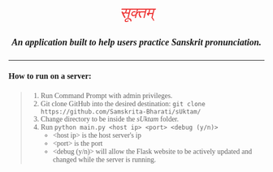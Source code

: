 <!DOCTYPE html>

<html lang="en">
    <style>
        .title {
            color: #ee3434; 
            font-size: 30px; 
            text-align:center;
            font-style: italic;
        }
        .text1 {
            text-align: left;
            font-size: 14px;
            font-style: normal;
            font-family: "Consolas",serif;
        }  
        .header {
            text-align:center;
            font-size: 18px;
            font-style: italic;
            font-family: "Calibri Light",serif;
        }
        .header2 {
            text-align: left;
            font-size: 16px;
            font-family: "Calibri Light", serif;
        }
    </style>

<p class="title">सूक्तम्</p>
<h4 class="header">An application built to help users practice Sanskrit pronunciation.</h4>
<hr>
<h4 class="header2"> How to run on a server:</h4>

<blockquote class="text1">
<ol> 
<li>Run Command Prompt with admin privileges.
<li>Git clone GitHub into the desired destination: <code>git clone https://github.com/Samskrita-Bharati/sUktam/</code>
<li>Change directory to be inside the <i>sUktam</i> folder.
<li>Run <code>python main.py &lt;host ip&gt; &lt;port&gt; &lt;debug (y/n)&gt;</code>

<ul>
<li>&lt;host ip&gt; is the host server's ip
<li>&lt;port&gt; is the port
<li>&lt;debug (y/n)&gt; will allow the Flask website to be actively updated and changed while the server is running.
</ul>

</ol>
</blockquote>

</html>
